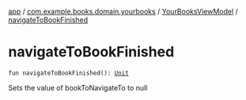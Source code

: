 [app](../../index.md) / [com.example.books.domain.yourbooks](../index.md) / [YourBooksViewModel](index.md) / [navigateToBookFinished](./navigate-to-book-finished.md)

# navigateToBookFinished

`fun navigateToBookFinished(): `[`Unit`](https://kotlinlang.org/api/latest/jvm/stdlib/kotlin/-unit/index.html)

Sets the value of bookToNavigateTo to null

